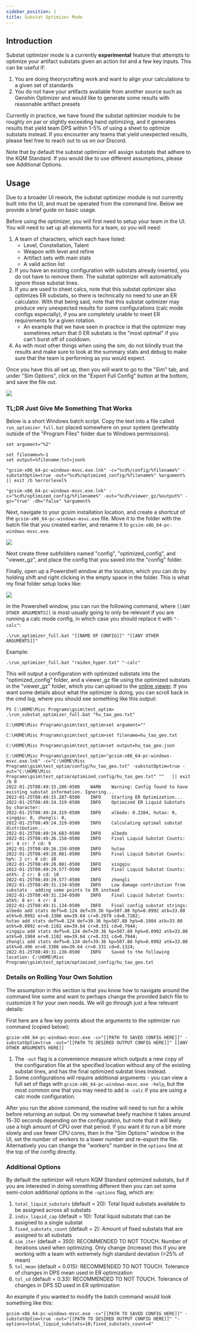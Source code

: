 ```yaml
---
sidebar_position: 1
title: Substat Optimizer Mode
---
```


## Introduction

Substat optimizer mode is a currently **experimental** feature that attempts to optimize your artifact substats given an action list and a few key inputs. This can be useful if:
1. You are doing theorycrafting work and want to align your calculations to a given set of standards
2. You do not have your artifacts available from another source such as Genshin Optimizer and would like to generate some results with reasonable artifact presets

Currently in practice, we have found the substat optimizer module to be roughly on par or slightly exceeding hand optimizing, and it generates results that yield team DPS within 1-5% of using a sheet to optimize substats instead. If you encounter any teams that yield unexpected results, please feel free to reach out to us on our Discord.

Note that by default the substat optimizer will assign substats that adhere to the KQM Standard. If you would like to use different assumptions, please see Additional Options.

## Usage

Due to a broader UI rework, the substat optimizer module is not currently built into the UI, and must be operated from the command line. Below we provide a brief guide on basic usage.

Before using the optimizer, you will first need to setup your team in the UI. You will need to set up all elements for a team, so you will need:
1. A team of characters, which each have listed:
   - Level, Constellation, Talent
   - Weapon with level and refine
   - Artifact sets with main stats
   - A valid action list
2. If you have an existing configuration with substats already inserted, you do not have to remove them. The substat optimizer will automatically ignore those substat lines.
3. If you are used to sheet calcs, note that this substat optimizer also optimizes ER substats, so there is technically no need to use an ER calculator. With that being said, note that this substat optimizer may produce very unexpected results for some configurations (calc mode configs especially), if you are completely unable to meet ER requirements for a given rotation.
   - An example that we have seen in practice is that the optimizer may sometimes return that 0 ER substats is the "most optimal" if you can't burst off of cooldown.
4. As with most other things when using the sim, do not blindly trust the results and make sure to look at the summary stats and debug to make sure that the team is performing as you would expect.


Once you have this all set up, then you will want to go to the "Sim" tab, and under "Sim Options", click on the "Export Full Config" button at the bottom, and save the file out.

![](sim_options.PNG)

### TL;DR Just Give Me Something That Works

Below is a short Windows batch script. Copy the text into a file called `run_optimizer_full.bat` placed somewhere on your system (preferably outside of the "Program Files" folder due to Windows permissions).

```
set argument="%2"

set filename=%~1
set output=%filename:txt=json%

"gcsim-x86_64-pc-windows-msvc.exe.lnk" -c="%cd%/config/%filename%" -substatOptim=true -out="%cd%/optimized_config/%filename%" %argument% || exit /b %errorlevel%

"gcsim-x86_64-pc-windows-msvc.exe.lnk" -c="%cd%/optimized_config/%filename%" -out="%cd%/viewer_gz/%output%" -gz="true" -dh="false" %argument%
```

Next, navigate to your gcsim installation location, and create a shortcut of the `gcsim-x86_64-pc-windows-msvc.exe` file. Move it to the folder with the batch file that you created earlier, and rename it to `gcsim-x86_64-pc-windows-msvc.exe`.

![](gcsim_shortcut.PNG)

Next create three subfolders named "config", "optimized_config", and "viewer_gz", and place the config that you saved into the "config" folder.

Finally, open up a Powershell window at the location, which you can do by holding shift and right clicking in the empty space in the folder. This is what my final folder setup looks like:

![](gcsim_powershell.PNG)

In the Powershell window, you can run the following command, where `[[ANY OTHER ARGUMENTS]]` is most usually going to only be relevant if you are running a calc mode config, in which case you should replace it with `"-calc"`:

```
.\run_optimizer_full.bat "[[NAME OF CONFIG]]" "[[ANY OTHER ARGUMENTS]]"
```
Example:
```
.\run_optimizer_full.bat "raiden_hyper.txt" "-calc"
```

This will output a configuration with optimized substats into the "optimized_config" folder, and a viewer_gz file using the optimized substats in the "viewer_gz" folder, which you can upload to the [online viewer](https://viewer.gcsim.app/). If you want some details about what the optimizer is doing, you can scroll back in the cmd log, where you should see something like this output:

```
PS C:\HOME\Misc Programs\gsim\test_optim> .\run_substat_optimizer_full.bat "hu_tao_geo.txt"

C:\HOME\Misc Programs\gsim\test_optim>set argument=""

C:\HOME\Misc Programs\gsim\test_optim>set filename=hu_tao_geo.txt

C:\HOME\Misc Programs\gsim\test_optim>set output=hu_tao_geo.json

C:\HOME\Misc Programs\gsim\test_optim>"gcsim-x86_64-pc-windows-msvc.exe.lnk" -c="C:\HOME\Misc Programs\gsim\test_optim/config/hu_tao_geo.txt" -substatOptim=true -out="C:\HOME\Misc Programs\gsim\test_optim/optimized_config/hu_tao_geo.txt" ""   || exit /b 0
2022-01-25T08:49:15.286-0500    WARN    Warning: Config found to have existing substat information. Ignoring...
2022-01-25T08:49:15.287-0500    INFO    Starting ER Optimization...
2022-01-25T08:49:24.319-0500    INFO    Optimized ER Liquid Substats by character:
2022-01-25T08:49:24.319-0500    INFO    albedo: 0.2204, hutao: 0, xingqiu: 0, zhongli: 0,
2022-01-25T08:49:24.319-0500    INFO    Calculating optimal substat distribution...
2022-01-25T08:49:24.683-0500    INFO    albedo
2022-01-25T08:49:26.158-0500    INFO    Final Liquid Substat Counts: er: 4 cr: 7 cd: 9
2022-01-25T08:49:26.158-0500    INFO    hutao
2022-01-25T08:49:28.081-0500    INFO    Final Liquid Substat Counts: hp%: 2 cr: 8 cd: 10
2022-01-25T08:49:28.081-0500    INFO    xingqiu
2022-01-25T08:49:29.577-0500    INFO    Final Liquid Substat Counts: atk%: 2 cr: 8 cd: 10
2022-01-25T08:49:29.577-0500    INFO    zhongli
2022-01-25T08:49:31.134-0500    INFO    Low damage contribution from substats - adding some points to ER instead
2022-01-25T08:49:31.134-0500    INFO    Final Liquid Substat Counts: atk%: 8 er: 4 cr: 8
2022-01-25T08:49:31.134-0500    INFO    Final config substat strings:
albedo add stats def%=0.124 def=39.36 hp=507.88 hp%=0.0992 atk=33.08 atk%=0.0992 er=0.3306 em=39.64 cr=0.2979 cd=0.7282;
hutao add stats def%=0.124 def=39.36 hp=507.88 hp%=0.1984 atk=33.08 atk%=0.0992 er=0.1102 em=39.64 cr=0.331 cd=0.7944;
xingqiu add stats def%=0.124 def=39.36 hp=507.88 hp%=0.0992 atk=33.08 atk%=0.1984 er=0.1102 em=39.64 cr=0.331 cd=0.7944;
zhongli add stats def%=0.124 def=39.36 hp=507.88 hp%=0.0992 atk=33.08 atk%=0.496 er=0.3306 em=39.64 cr=0.331 cd=0.1324;
2022-01-25T08:49:31.138-0500    INFO    Saved to the following location: C:\HOME\Misc Programs\gsim\test_optim/optimized_config/hu_tao_geo.txt
```

### Details on Rolling Your Own Solution

The assumption in this section is that you know how to navigate around the command line some and want to perhaps change the provided batch file to customize it for your own needs. We will go through just a few relevant details:

First here are a few key points about the arguments to the optimizer run command (copied below):

```
gcsim-x86_64-pc-windows-msvc.exe -c="[[PATH TO SAVED CONFIG HERE]]" -substatOptim=true -out="[[PATH TO DESIRED OUTPUT CONFIG HERE]]" [[ANY OTHER ARGUMENTS HERE]]
```

1. The `-out` flag is a convenience measure which outputs a new copy of the configuration file at the specified location without any of the existing substat lines, and has the final optimized substat lines instead.
2. Some configurations will require additional arguments - you can view a full set of flags with `gcsim-x86_64-pc-windows-msvc.exe -help`, but the most common one that you may need to add is `-calc` if you are using a calc mode configuration.

After you run the above command, the routine will need to run for a while before returning an output. On my somewhat beefy machine it takes around 15-30 seconds depending on the configuration, but note that it will likely use a high amount of CPU over that period. If you want it to run a bit more slowly and use fewer CPU cores, then in the "Sim Options" window in the UI, set the number of workers to a lower number and re-export the file. Alternatively you can change the "workers" number in the `options` line at the top of the config directly.

### Additional Options

By default the optimizer will return KQM Standard optimized substats, but if you are interested in doing something different then you can set some semi-colon additional options in the `-options` flag, which are:
1. `total_liquid_substats` (default = 20): Total liquid substats available to be assigned across all substats
2. `indiv_liquid_cap` (default = 10): Total liquid substats that can be assigned to a single substat
3. `fixed_substats_count` (default = 2): Amount of fixed substats that are assigned to all substats
4. `sim_iter` (default = 350): RECOMMENDED TO NOT TOUCH. Number of iterations used when optimizing. Only change (increase) this if you are working with a team with extremely high standard deviation (>25% of mean)
5. `tol_mean` (default = 0.015): RECOMMENDED TO NOT TOUCH. Tolerance of changes in DPS mean used in ER optimization
6. `tol_sd` (default = 0.33): RECOMMENDED TO NOT TOUCH. Tolerance of changes in DPS SD used in ER optimization

An example if you wanted to modify the batch command would look something like this:

```
gcsim-x86_64-pc-windows-msvc.exe -c="[[PATH TO SAVED CONFIG HERE]]" -substatOptim=true -out="[[PATH TO DESIRED OUTPUT CONFIG HERE]]" "-options=total_liquid_substats=10;fixed_substats_count=4"
```
